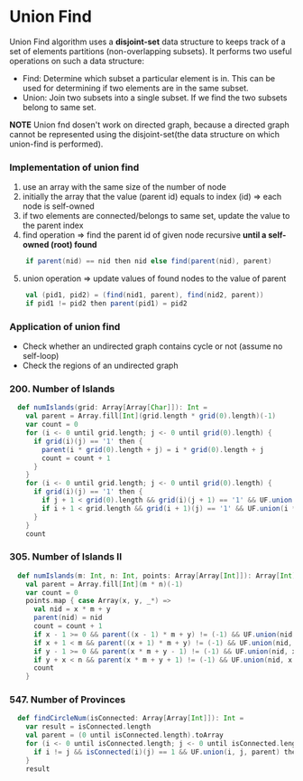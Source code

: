 # Union Find
Union Find algorithm uses a **disjoint-set** data structure to keeps track of a set of elements partitions (non-overlapping subsets). 
It performs two useful operations on such a data structure:
* Find: Determine which subset a particular element is in. 
This can be used for determining if two elements are in the same subset.
* Union: Join two subsets into a single subset. 
If we find the two subsets belong to same set. 

**NOTE** Union fnd dosen't work on directed graph, 
because a directed graph cannot be represented using the disjoint-set(the data structure on which union-find is performed).

### Implementation of union find
1. use an array with the same size of the number of node
2. initially the array that the value (parent id) equals to index (id) => each node is self-owned 
3. if two elements are connected/belongs to same set, update the value to the parent index
4. find operation => find the parent id of given node recursive **until a self-owned (root) found**
```scala
    if parent(nid) == nid then nid else find(parent(nid), parent)
```
5. union operation => update values of found nodes to the value of parent
```scala
    val (pid1, pid2) = (find(nid1, parent), find(nid2, parent))
    if pid1 != pid2 then parent(pid1) = pid2
```

### Application of union find
* Check whether an undirected graph contains cycle or not (assume no self-loop)
* Check the regions of an undirected graph

### 200. Number of Islands
```scala
  def numIslands(grid: Array[Array[Char]]): Int =
    val parent = Array.fill[Int](grid.length * grid(0).length)(-1)
    var count = 0
    for (i <- 0 until grid.length; j <- 0 until grid(0).length) {
      if grid(i)(j) == '1' then {
        parent(i * grid(0).length + j) = i * grid(0).length + j
        count = count + 1
      }
    }
    for (i <- 0 until grid.length; j <- 0 until grid(0).length) {
      if grid(i)(j) == '1' then {
        if j + 1 < grid(0).length && grid(i)(j + 1) == '1' && UF.union(i * grid(0).length + j, i * grid(0).length + j + 1, parent) then count = count - 1
        if i + 1 < grid.length && grid(i + 1)(j) == '1' && UF.union(i * grid(0).length + j, (i + 1) * grid(0).length + j, parent) then count = count - 1
      }
    }
    count
```

### 305. Number of Islands II
```scala
  def numIslands(m: Int, n: Int, points: Array[Array[Int]]): Array[Int] =
    val parent = Array.fill[Int](m * n)(-1)
    var count = 0
    points.map { case Array(x, y, _*) =>
      val nid = x * m + y
      parent(nid) = nid
      count = count + 1
      if x - 1 >= 0 && parent((x - 1) * m + y) != (-1) && UF.union(nid, (x - 1) * m + y, parent) then count = count - 1
      if x + 1 < m && parent((x + 1) * m + y) != (-1) && UF.union(nid, (x + 1) * m + y, parent) then count = count - 1
      if y - 1 >= 0 && parent(x * m + y - 1) != (-1) && UF.union(nid, x * m + y - 1, parent) then count = count - 1
      if y + x < n && parent(x * m + y + 1) != (-1) && UF.union(nid, x * m + y + 1, parent) then count = count - 1
      count
    }
```

### 547. Number of Provinces
```scala
  def findCircleNum(isConnected: Array[Array[Int]]): Int =
    var result = isConnected.length
    val parent = (0 until isConnected.length).toArray
    for (i <- 0 until isConnected.length; j <- 0 until isConnected.length) {
      if i != j && isConnected(i)(j) == 1 && UF.union(i, j, parent) then result = result - 1
    }
    result
```